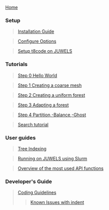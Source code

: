 [Home](https://github.com/holke/t8code/wiki)

### Setup

 > [Installation Guide](https://github.com/holke/t8code/wiki/Installation)

 > [Configure Options](https://github.com/holke/t8code/wiki/Configure-Options)

 > [Setup t8code on JUWELS](https://github.com/holke/t8code/wiki/Setting-up-t8code-on-JUWELS)

### Tutorials

 > [Step 0   Hello World](https://github.com/holke/t8code/wiki/Step-0---Hello-World)

 > [Step 1   Creating a coarse mesh](https://github.com/holke/t8code/wiki/Step-1---Creating-a-coarse-mesh)

 > [Step 2   Creating a uniform forest](https://github.com/holke/t8code/wiki/Step-2---Creating-a-uniform-forest)

 > [Step 3   Adapting a forest](https://github.com/holke/t8code/wiki/Step-3---Adapting-a-forest)

 > [Step 4   Partition,-Balance,-Ghost](https://github.com/holke/t8code/wiki/Step-4---Partition,-Balance,-Ghost)

 > [Search tutorial](https://github.com/holke/t8code/wiki/Tutorial:-Search)

### User guides

 > [Tree Indexing](https://github.com/holke/t8code/wiki/Tree-indexing)

 > [Running on JUWELS using Slurm](https://github.com/holke/t8code/wiki/Setting-up-t8code-on-JUWELS-(or-other-Slurm-based-systems))

 > [Overview of the most used API functions](https://github.com/holke/t8code/wiki/The-most-important-API-functions)

### Developer's Guide

 > [Coding Guidelines](https://github.com/holke/t8code/wiki/Coding-Guideline)
 > > [Known Issues with indent](https://github.com/holke/t8code/wiki/Known-issues-with-the-indent-script)